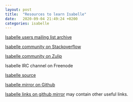 ```yaml
---
layout: post
title:  "Resources to learn Isabelle"
date:   2020-09-04 21:49:24 +0200
categories: isabelle
---
```


[Isabelle users mailing list archive][mailing-list]

[Isabelle community on Stackoverflow][stackoverflow]

[Isabelle community on Zulip][zulip]

Isabelle IRC channel on Freenode

[Isabelle source][source]

[Isabelle mirror on Github][mirror]

[Isabelle links on github mirror][links] may contain other useful links.


[mailing-list]: https://lists.cam.ac.uk/pipermail/cl-isabelle-users/index.html
[stackoverflow]: https://stackoverflow.com/questions/tagged/isabelle
[zulip]: https://isabelle.zulipchat.com/
[source]: https://isabelle-dev.sketis.net/
[mirror]: https://github.com/isabelle-prover
[links]: https://isabelle.systems/

